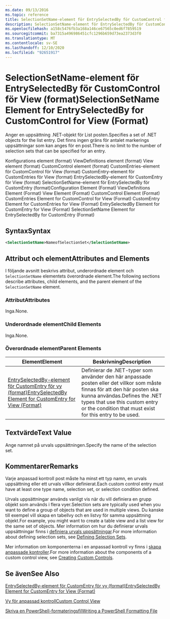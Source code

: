 ```yaml
---
ms.date: 09/13/2016
ms.topic: reference
title: SelectionSetName-element för EntrySelectedBy för CustomControl för View (format)
description: SelectionSetName-element för EntrySelectedBy för CustomControl för View (format)
ms.openlocfilehash: a158c5476fb3a168a146ce67565c0ed6f7859519
ms.sourcegitcommit: ba7315a496986451cfc1296b659d73ea2373d3f0
ms.translationtype: MT
ms.contentlocale: sv-SE
ms.lasthandoff: 12/10/2020
ms.locfileid: "92651917"
---
```

# <a name="selectionsetname-element-for-entryselectedby-for-customcontrol-for-view-format"></a><span data-ttu-id="79a2c-103">SelectionSetName-element för EntrySelectedBy för CustomControl för View (format)</span><span class="sxs-lookup"><span data-stu-id="79a2c-103">SelectionSetName Element for EntrySelectedBy for CustomControl for View (Format)</span></span>

<span data-ttu-id="79a2c-104">Anger en uppsättning .NET-objekt för List posten.</span><span class="sxs-lookup"><span data-stu-id="79a2c-104">Specifies a set of .NET objects for the list entry.</span></span> <span data-ttu-id="79a2c-105">Det finns ingen gräns för antalet markerings uppsättningar som kan anges för en post.</span><span class="sxs-lookup"><span data-stu-id="79a2c-105">There is no limit to the number of selection sets that can be specified for an entry.</span></span>

<span data-ttu-id="79a2c-106">Konfigurations element (format) ViewDefinitions element (format) View element (format) CustomControl element (format) CustomEntries-element för CustomControl för View (format) CustomEntry-element för CustomEntries för View (format) EntrySelectedBy-element för CustomEntry för View (format) SelectionSetName-element för EntrySelectedBy för CustomEntry (format)</span><span class="sxs-lookup"><span data-stu-id="79a2c-106">Configuration Element (Format) ViewDefinitions Element (Format) View Element (Format) CustomControl Element (Format) CustomEntries Element for CustomControl for View (Format) CustomEntry Element for CustomEntries for View (Format) EntrySelectedBy Element for CustomEntry for View (Format) SelectionSetName Element for EntrySelectedBy for CustomEntry (Format)</span></span>

## <a name="syntax"></a><span data-ttu-id="79a2c-107">Syntax</span><span class="sxs-lookup"><span data-stu-id="79a2c-107">Syntax</span></span>

```xml
<SelectionSetName>NameofSelectionSet</SelectionSetName>
```

## <a name="attributes-and-elements"></a><span data-ttu-id="79a2c-108">Attribut och element</span><span class="sxs-lookup"><span data-stu-id="79a2c-108">Attributes and Elements</span></span>

<span data-ttu-id="79a2c-109">I följande avsnitt beskrivs attribut, underordnade element och `SelectionSetName` elementets överordnade element.</span><span class="sxs-lookup"><span data-stu-id="79a2c-109">The following sections describe attributes, child elements, and the parent element of the `SelectionSetName` element.</span></span>

### <a name="attributes"></a><span data-ttu-id="79a2c-110">Attribut</span><span class="sxs-lookup"><span data-stu-id="79a2c-110">Attributes</span></span>

<span data-ttu-id="79a2c-111">Inga.</span><span class="sxs-lookup"><span data-stu-id="79a2c-111">None.</span></span>

### <a name="child-elements"></a><span data-ttu-id="79a2c-112">Underordnade element</span><span class="sxs-lookup"><span data-stu-id="79a2c-112">Child Elements</span></span>

<span data-ttu-id="79a2c-113">Inga.</span><span class="sxs-lookup"><span data-stu-id="79a2c-113">None.</span></span>

### <a name="parent-elements"></a><span data-ttu-id="79a2c-114">Överordnade element</span><span class="sxs-lookup"><span data-stu-id="79a2c-114">Parent Elements</span></span>

|<span data-ttu-id="79a2c-115">Element</span><span class="sxs-lookup"><span data-stu-id="79a2c-115">Element</span></span>|<span data-ttu-id="79a2c-116">Beskrivning</span><span class="sxs-lookup"><span data-stu-id="79a2c-116">Description</span></span>|
|-------------|-----------------|
|[<span data-ttu-id="79a2c-117">EntrySelectedBy-element för CustomEntry för vy (format)</span><span class="sxs-lookup"><span data-stu-id="79a2c-117">EntrySelectedBy Element for CustomEntry for View (Format)</span></span>](./entryselectedby-element-for-customentry-for-customcontrol-for-view-format.md)|<span data-ttu-id="79a2c-118">Definierar de .NET-typer som använder den här anpassade posten eller det villkor som måste finnas för att den här posten ska kunna användas.</span><span class="sxs-lookup"><span data-stu-id="79a2c-118">Defines the .NET types that use this custom entry or the condition that must exist for this entry to be used.</span></span>|

## <a name="text-value"></a><span data-ttu-id="79a2c-119">Textvärde</span><span class="sxs-lookup"><span data-stu-id="79a2c-119">Text Value</span></span>

<span data-ttu-id="79a2c-120">Ange namnet på urvals uppsättningen.</span><span class="sxs-lookup"><span data-stu-id="79a2c-120">Specify the name of the selection set.</span></span>

## <a name="remarks"></a><span data-ttu-id="79a2c-121">Kommentarer</span><span class="sxs-lookup"><span data-stu-id="79a2c-121">Remarks</span></span>

<span data-ttu-id="79a2c-122">Varje anpassad kontroll post måste ha minst ett typ namn, en urvals uppsättning eller ett urvals villkor definierat.</span><span class="sxs-lookup"><span data-stu-id="79a2c-122">Each custom control entry must have at least one type name, selection set, or selection condition defined.</span></span>

<span data-ttu-id="79a2c-123">Urvals uppsättningar används vanligt vis när du vill definiera en grupp objekt som används i flera vyer.</span><span class="sxs-lookup"><span data-stu-id="79a2c-123">Selection sets are typically used when you want to define a group of objects that are used in multiple views.</span></span> <span data-ttu-id="79a2c-124">Du kanske till exempel vill skapa en tabellvy och en listvy för samma uppsättning objekt.</span><span class="sxs-lookup"><span data-stu-id="79a2c-124">For example, you might want to create a table view and a list view for the same set of objects.</span></span> <span data-ttu-id="79a2c-125">Mer information om hur du definierar urvals uppsättningar finns i [definiera urvals uppsättningar](./defining-selection-sets.md).</span><span class="sxs-lookup"><span data-stu-id="79a2c-125">For more information about defining selection sets, see [Defining Selection Sets](./defining-selection-sets.md).</span></span>

<span data-ttu-id="79a2c-126">Mer information om komponenterna i en anpassad kontroll vy finns i [skapa anpassade kontroller](./creating-custom-controls.md).</span><span class="sxs-lookup"><span data-stu-id="79a2c-126">For more information about the components of a custom control view, see [Creating Custom Controls](./creating-custom-controls.md).</span></span>

## <a name="see-also"></a><span data-ttu-id="79a2c-127">Se även</span><span class="sxs-lookup"><span data-stu-id="79a2c-127">See Also</span></span>

[<span data-ttu-id="79a2c-128">EntrySelectedBy-element för CustomEntry för vy (format)</span><span class="sxs-lookup"><span data-stu-id="79a2c-128">EntrySelectedBy Element for CustomEntry for View (Format)</span></span>](./entryselectedby-element-for-customentry-for-customcontrol-for-view-format.md)

[<span data-ttu-id="79a2c-129">Vy för anpassad kontroll</span><span class="sxs-lookup"><span data-stu-id="79a2c-129">Custom Control View</span></span>](./creating-custom-controls.md)

[<span data-ttu-id="79a2c-130">Skriva en PowerShell-formateringsfil</span><span class="sxs-lookup"><span data-stu-id="79a2c-130">Writing a PowerShell Formatting File</span></span>](./writing-a-powershell-formatting-file.md)
